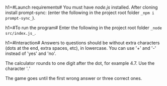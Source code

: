 h1=#Launch requirements#
You must have *node.js* installed.
After cloning install prompt-sync:
(enter the following in the project root folder ```_npm i prompt-sync_```).

h1=#To run the program#
Enter the following in the project root folder ```_node src/index.js_```.

h1=#Interaction#
Answers to questions should be without extra characters (dots at the end, extra spaces, etc), in lowercase.
You can use '+' and '-' instead of 'yes' and 'no'. 

The calculator rounds to one digit after the dot, for example 4.7. Use the character '*.*'

The game goes until the first wrong answer or three correct ones.
